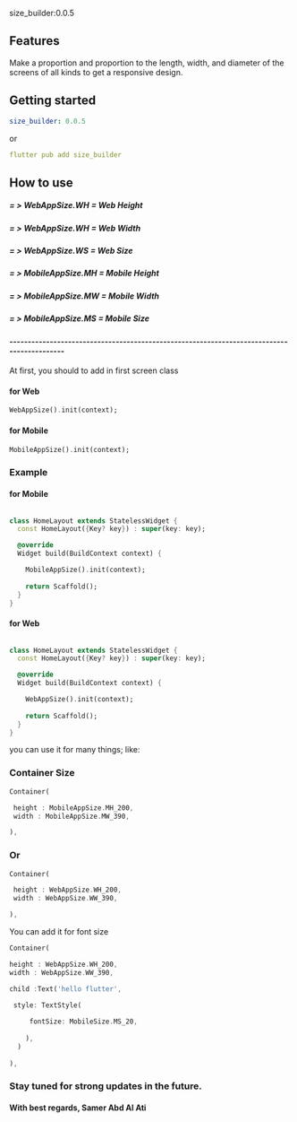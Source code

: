 <!--
This README describes the package. If you publish this package to pub.dev,
this README's contents appear on the landing page for your package.

For information about how to write a good package README, see the guide for
[writing package pages](https://dart.dev/guides/libraries/writing-package-pages).

For general information about developing packages, see the Dart guide for
[creating packages](https://dart.dev/guides/libraries/create-library-packages)
and the Flutter guide for
[developing packages and plugins](https://flutter.dev/developing-packages).
-->

 size_builder:0.0.5

## Features

Make a proportion and proportion to the length, width, and diameter of the screens of all kinds to get a responsive design.


## Getting started

```yaml
size_builder: 0.0.5
```


or
```yaml
flutter pub add size_builder
```

## How to use

##### = > WebAppSize.WH = Web Height
##### = > WebAppSize.WH = Web Width
##### = > WebAppSize.WS = Web Size

##### = > MobileAppSize.MH = Mobile Height
##### = > MobileAppSize.MW = Mobile Width
##### = > MobileAppSize.MS = Mobile Size

#### -------------------------------------------------------------------------------------------
At first, you should to add in  first screen class 
#### for Web
```dart
WebAppSize().init(context);
```
#### for Mobile
```dart
MobileAppSize().init(context);
```

### Example 
#### for Mobile

```dart

class HomeLayout extends StatelessWidget {
  const HomeLayout({Key? key}) : super(key: key);

  @override
  Widget build(BuildContext context) {

    MobileAppSize().init(context);
    
    return Scaffold();
  }
}

```
#### for Web

```dart

class HomeLayout extends StatelessWidget {
  const HomeLayout({Key? key}) : super(key: key);

  @override
  Widget build(BuildContext context) {

    WebAppSize().init(context);
    
    return Scaffold();
  }
}

```

you can use it for many things; like:

### Container Size
```dart
Container(

 height : MobileAppSize.MH_200,
 width : MobileAppSize.MW_390,

),
```
### Or
```dart
Container(

 height : WebAppSize.WH_200,
 width : WebAppSize.WW_390,

),
```

You can add it for font size
```dart
Container(

height : WebAppSize.WH_200,
width : WebAppSize.WW_390,

child :Text('hello flutter', 

 style: TextStyle(
  
     fontSize: MobileSize.MS_20,
   
    ),
  )
 
),
```

### Stay tuned for strong updates in the future.
#### With best regards, Samer Abd Al Ati

